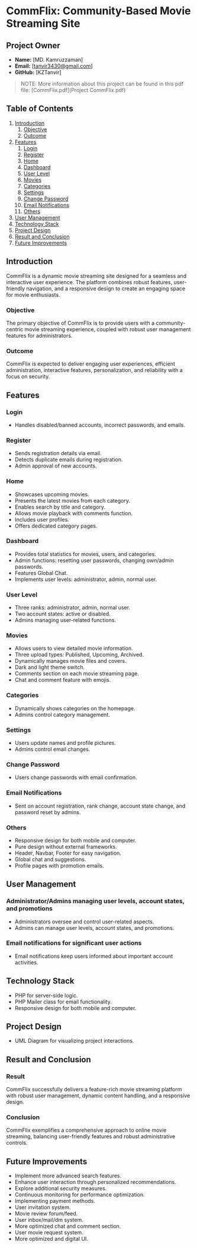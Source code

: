 # CommFlix: Community-Based Movie Streaming Site

## Project Owner
- **Name:** [MD. Kamruzzaman]
- **Email:** [tanvir3430@gmail.com]
- **GitHub:** [KZTanvir]
>NOTE: More information about this project can be found in this pdf file: [CommFlix.pdf](Project CommFlix.pdf)
## Table of Contents
1. [Introduction](#introduction)
    1. [Objective](#objective)
    2. [Outcome](#outcome)
2. [Features](#features)
    1. [Login](#login)
    2. [Register](#register)
    3. [Home](#home)
    4. [Dashboard](#dashboard)
    5. [User Level](#user-level)
    6. [Movies](#movies)
    7. [Categories](#categories)
    8. [Settings](#settings)
    9. [Change Password](#change-password)
    10. [Email Notifications](#email-notifications)
    11. [Others](#others)
3. [User Management](#user-management)
4. [Technology Stack](#technology-stack)
5. [Project Design](#project-design)
6. [Result and Conclusion](#result-and-conclusion)
7. [Future Improvements](#future-improvements)

## Introduction

CommFlix is a dynamic movie streaming site designed for a seamless and interactive user experience. The platform combines robust features, user-friendly navigation, and a responsive design to create an engaging space for movie enthusiasts.

### Objective

The primary objective of CommFlix is to provide users with a community-centric movie streaming experience, coupled with robust user management features for administrators.

### Outcome

CommFlix is expected to deliver engaging user experiences, efficient administration, interactive features, personalization, and reliability with a focus on security.

## Features

### Login
- Handles disabled/banned accounts, incorrect passwords, and emails.

### Register
- Sends registration details via email.
- Detects duplicate emails during registration.
- Admin approval of new accounts.

### Home
- Showcases upcoming movies.
- Presents the latest movies from each category.
- Enables search by title and category.
- Allows movie playback with comments function.
- Includes user profiles.
- Offers dedicated category pages.

### Dashboard
- Provides total statistics for movies, users, and categories.
- Admin functions: resetting user passwords, changing own/admin passwords.
- Features Global Chat.
- Implements user levels: administrator, admin, normal user.

### User Level
- Three ranks: administrator, admin, normal user.
- Two account states: active or disabled.
- Admins managing user-related functions.

### Movies
- Allows users to view detailed movie information.
- Three upload types: Published, Upcoming, Archived.
- Dynamically manages movie files and covers.
- Dark and light theme switch.
- Comments section on each movie streaming page.
- Chat and comment feature with emojis.

### Categories
- Dynamically shows categories on the homepage.
- Admins control category management.

### Settings
- Users update names and profile pictures.
- Admins control email changes.

### Change Password
- Users change passwords with email confirmation.

### Email Notifications
- Sent on account registration, rank change, account state change, and password reset by admins.

### Others
- Responsive design for both mobile and computer.
- Pure design without external frameworks.
- Header, Navbar, Footer for easy navigation.
- Global chat and suggestions.
- Profile pages with promotion emails.

## User Management

### Administrator/Admins managing user levels, account states, and promotions
- Administrators oversee and control user-related aspects.
- Admins can manage user levels, account states, and promotions.

### Email notifications for significant user actions
- Email notifications keep users informed about important account activities.

## Technology Stack

- PHP for server-side logic.
- PHP Mailer class for email functionality.
- Responsive design for both mobile and computer.

## Project Design

- UML Diagram for visualizing project interactions.

## Result and Conclusion

### Result
CommFlix successfully delivers a feature-rich movie streaming platform with robust user management, dynamic content handling, and a responsive design.

### Conclusion
CommFlix exemplifies a comprehensive approach to online movie streaming, balancing user-friendly features and robust administrative controls.

## Future Improvements

- Implement more advanced search features.
- Enhance user interaction through personalized recommendations.
- Explore additional security measures.
- Continuous monitoring for performance optimization.
- Implementing payment methods.
- User invitation system.
- Movie review forum/feed.
- User inbox/mail/dm system.
- More optimized chat and comment section.
- User movie request system.
- More optimized and digital UI.
